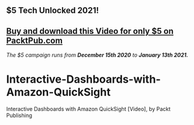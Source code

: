 ## $5 Tech Unlocked 2021!
[Buy and download this Video for only $5 on PacktPub.com](https://www.packtpub.com/product/interactive-dashboards-with-amazon-quicksight-video/9781838553487)
-----
*The $5 campaign         runs from __December 15th 2020__ to __January 13th 2021.__*

# Interactive-Dashboards-with-Amazon-QuickSight
Interactive Dashboards with Amazon QuickSight [Video], by Packt Publishing
